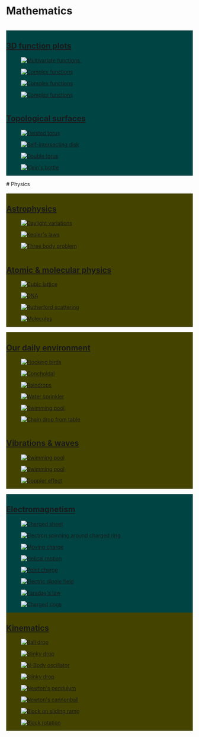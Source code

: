 # Mathematics
<div class="header_line"><br/></div>

<div class="row">
  <div class="column" style="background-color:#004444;">
    <h2><a href="mathematics/index.html">3D function plots</a></h2>
    <div class="double_image">
      <figure class="left_image">
        <a href="mathematics/multivariate_surface_plot.html">
          <img alt="Multivariate functions" src="./images/multivariate_surface_plot.png" title="Click to animate"/>
        </a>&nbsp;&nbsp;&nbsp;
      </figure>
      <figure class="right_image">
        <a href="mathematics/multivariate_contour_plot.html">
          <img alt="Complex functions" src="./images/multivariate_contour_plot.png" title="Click to animate"/>
        </a>
      </figure>
    </div>
    <div class="double_image">
      <figure class="left_image">
        <a href="mathematics/complex_surface_plot.html">
          <img alt="Complex functions" src="./images/complex_function_plot.png" title="Click to animate"/>
        </a>
      </figure>
      <figure class="right_image">
        <a href="mathematics/complex_contour_plot.html">
          <img alt="Complex functions" src="./images/complex_function_contour_plot.png" title="Click to animate"/>
        </a>
      </figure>
    </div>
  </div>
  <div class="column" style="background-color:#004444;">
    <h2><a href="mathematics/index.html">Topological surfaces</a></h2>
    <div class="double_image">
      <figure class="left_image">
        <a href="mathematics/topology_surface_plot.html">
          <img alt="Twisted torus" src="./images/geometry/twisted_torus.png" title="Click to animate"/>
        </a>
      </figure>
      <figure class="right_image">
        <a href="mathematics/topology_contour_plot.html">
          <img alt="Self-intersecting disk" src="./images/geometry/self_intersecting_disk_contour.png" title="Click to animate"/>
        </a>
      </figure>
    </div>
    <div class="double_image">
      <figure class="left_image">
        <a href="mathematics/double_shapes_surface_plot.html">
          <img alt="Double torus" src="./images/geometry/double_torus.png" title="Click to animate"/>
        </a>
      </figure>
      <figure class="right_image">
        <a href="mathematics/double_shapes_contour_plot.html">
          <img alt="Klein&apos;s bottle" src="./images/geometry/klein_bottle_contour.png" title="Click to animate"/>
        </a>
      </figure>
    </div>
  </div>
  <p style="clear: both;"></p>
</div>

<p style="clear: both;"></p>
# Physics
<div class="header_line"><br/></div>

<!--                          -->
<!-- Astro and atomic physics -->
<!--                          -->

<div class="row">
  <div class="column" style="background-color:#444400;">
    <h2><a href="astrophysics/index.html">Astrophysics</a></h2>
    <div class="double_image">
      <figure class="left_image">
        <a href="astrophysics/daylight_variations.html">
          <img alt="Daylight variations" src="images/daylight_variations.png" title="Click to animate"/>
        </a>
      </figure>
      <figure class="right_image">
        <a href="astrophysics/keplers_law.html">
          <img alt="Kepler's laws" src="images/keplers_law.png" title="Click to animate"/>
        </a>
      </figure>
    </div>
    <div class="double_image">
      <figure class="left_image">
        <a href="astrophysics/three_body.html">
          <img alt="Three body problem" src="images/three_body.png" title="Click to animate"/>
        </a>
      </figure>
      <figure class="right_image">
        <!-- RESERVED FOR FUTURE APPLICATION -->
      </figure>
    </div>
  </div>
  <div class="column" style="background-color:#444400;">
    <h2><a href="molecularphysics/index.html">Atomic &amp; molecular physics</a></h2>
    <div class="double_image">
      <figure class="left_image">
       <a href="molecularphysics/cubic_crystal.html">
         <img alt="Cubic lattice" src="images/crystal_planes.png" title="Click to animate"/>
       </a>
      </figure>
      <figure class="right_image">
       <a href="molecularphysics/dna.html">
         <img alt="DNA" src="images/dna.png" title="Click to animate"/>
       </a>
      </figure>
    </div>
    <div class="double_image">
      <figure class="left_image">
        <a href="molecularphysics/rutherford_scattering.html">
          <img alt="Rutherford scattering" src="images/rutherford_scattering.png" title="Click to animate"/>
        </a>
      </figure>
      <figure class="right_image">
        <a href="molecularphysics/molecules.html">
          <img alt="Molecules" src="images/water_molecule.png" title="Click to animate"/>
        </a>
      </figure>
    </div>
  </div>
  <p style="clear: both;"></p>
</div>

<!--                  -->
<!-- Nature and waves -->
<!--                  -->

<div class="row">
  <div class="column" style="background-color:#444400;">
    <h2><a href="nature/index.html">Our daily environment</a></h2>
    <div class="double_image">
      <figure class="left_image">
        <a href="nature/flocking_birds.html">
          <img alt="Flocking birds" src="images/flocking_birds.png" title="Click to animate"/>
        </a>
      </figure>
      <figure class="right_image">
        <a href="mathematics/topology.html">
          <img alt="Conchoidal" src="images/geometry/conchoid.png" title="Click to animate"/>
        </a>
      </figure>
    </div>
    <div class="double_image">
      <figure class="left_image">
        <a href="nature/raindrops.html">
          <img alt="Raindrops" src="images/raindrops.png" title="Click to animate"/>
        </a>
      </figure>
      <figure class="right_image">
        <a href="nature/water_sprinkler.html">
          <img alt="Water sprinkler" src="images/water_sprinkler.png" title="Click to animate"/>
        </a>
      </figure>
    </div>
    <div class="double_image">
      <figure class="left_image">
        <a href="nature/pool.html">
          <img alt="Swimming pool" src="images/pool.png" title="Click to animate"/>
        </a>
      </figure>
      <figure class="right_image">
        <a href="nature/chain_drop.html">
          <img alt="Chain drop from table" src="images/chain_from_table.png" title="Click to animate"/>
        </a>
      </figure>
    </div>
  </div>
  <div class="column" style="background-color:#444400;">
    <h2><a href="waves/index.html">Vibrations &amp; waves</a></h2>
    <div class="double_image">
      <figure class="left_image">
       <a href="waves/pool_with_obstacle.html">
         <img alt="Swimming pool" src="images/pool_with_obstacle.png" title="Click to animate"/>
       </a>
      </figure>
      <figure class="right_image">
       <a href="waves/pool_with_moving_obstacle.html">
         <img alt="Swimming pool" src="images/pool_with_moving_obstacle.png" title="Click to animate"/>
       </a>
      </figure>
    </div>
    <div class="double_image">
      <figure class="left_image">
        <a href="waves/doppler.html">
          <img alt="Doppler effect" src="images/doppler_effect.png" title="Click to animate"/>
        </a>
      </figure>
      <figure class="right_image">
        <!-- RESERVED FOR FUTURE APPLICATION -->
      </figure>
    </div>
  </div>
  <p style="clear: both;"></p>
</div>


<!--                                 -->
<!-- Electromagnetism and kinematics -->
<!--                                 -->


<div class="row">
  <div class="column" style="background-color:#004444;">
    <h2><a href="electromagnetism/index.html">Electromagnetism</a></h2>
    <div class="double_image">
      <figure class="left_image">
        <a href="electromagnetism/charged_sheet.html">
          <img alt="Charged sheet" src="images/charged_sheet.png" title="Click to animate"/>
        </a>
      </figure>
      <figure class="right_image">
        <a href="electromagnetism/charged_ring.html">
          <img alt="Electron spinning around charged ring" src="images/electron_and_charged_ring.png" title="Click to animate"/>
        </a>
      </figure>
    </div>
    <div class="double_image">
      <figure class="left_image">
        <a href="electromagnetism/moving_charge.html">
          <img alt="Moving charge" src="images/particle_in_electric_field.png" title="Click to animate"/>
        </a>
      </figure>
      <figure class="right_image">
        <a href="electromagnetism/helical_motion.html">
          <img alt="Helical motion" src="images/helical_motion.png" title="Click to animate"/>
        </a>
      </figure>
    </div>
    <div class="double_image">
      <figure class="left_image">
        <a href="electromagnetism/point_charge.html">
          <img alt="Point charge" src="images/point_charge.png" title="Click to animate"/>
        </a>
      </figure>
      <figure class="right_image">
        <a href="electromagnetism/dipole_field.html">
          <img alt="Electric dipole field" src="images/dipole_field.png" title="Click to animate"/>
        </a>
      </figure>
    </div>
    <div class="double_image">
      <figure class="left_image">
        <a href="electromagnetism/faradays_law.html">
          <img alt="Faraday&apos;s law" src="images/faradays_law.png" title="Click to animate"/>
        </a>
      </figure>
      <figure class="right_image">
        <a href="electromagnetism/charged_rings.html">
          <img alt="Charged rings" src="images/charged_rings.png" title="Click to animate"/>
        </a>
      </figure>
    </div>
  </div>
  <div class="column" style="background-color:#444400;">
    <h2><a href="kinematics/index.html">Kinematics</a></h2>
    <div class="double_image">
      <figure class="left_image">
        <a href="kinematics/ball_drop_on_spring.html">
          <img alt="Ball drop" src="images/ball_falling_on_spring.png" title="Click to animate"/>
        </a>
      </figure>
      <figure class="right_image">
        <a href="kinematics/slinky_drop.html">
          <img alt="Slinky drop" src="images/slinky_drop.png" title="Click to animate"/>
        </a>
      </figure>
    </div>
    <div class="double_image">
      <figure class="left_image">
        <a href="kinematics/n_body_oscillator.html">
          <img alt="N-Body oscillator" src="images/n_body_coupled_oscillator.png" title="Click to animate"/>
        </a>
      </figure>
      <figure class="right_image">
        <a href="kinematics/floating_block.html">
          <img alt="Slinky drop" src="images/floating_block.png" title="Click to animate"/>
        </a>
      </figure>
    </div>
    <div class="double_image">
      <figure class="left_image">
        <a href="kinematics/newtons_pendulum.html">
          <img alt="Newton&apos;s pendulum" src="images/newtons_pendulum.png" title="Click to animate"/>
        </a>
      </figure>
      <figure class="right_image">
        <a href="kinematics/newtons_cannonball.html">
          <img alt="Newton&apos;s cannonball" src="images/newtons_cannon.png" title="Click to animate"/>
        </a>
      </figure>
    </div>
    <div class="double_image">
      <figure class="left_image">
        <a href="kinematics/ball_on_sliding_ramp.html">
          <img alt="Block on sliding ramp" src="images/ball_on_sliding_ramp.png" title="Click to animate"/>
        </a>
      </figure>
      <figure class="right_image">
        <a href="kinematics/block_rotation.html">
          <img alt="Block rotation" src="images/block_rotation.png" title="Click to animate"/>
        </a>
      </figure>
    </div>
  </div>
  <p style="clear: both;"></p>
</div>

